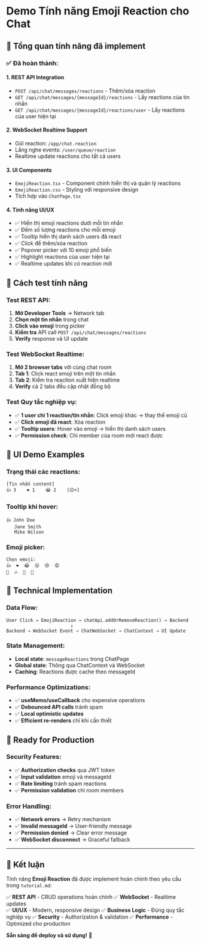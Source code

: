 # Demo Tính năng Emoji Reaction cho Chat

## 🎯 Tổng quan tính năng đã implement

### ✅ Đã hoàn thành:

#### 1. **REST API Integration** 
- `POST /api/chat/messages/reactions` - Thêm/xóa reaction
- `GET /api/chat/messages/{messageId}/reactions` - Lấy reactions của tin nhắn
- `GET /api/chat/messages/{messageId}/reactions/user` - Lấy reactions của user hiện tại

#### 2. **WebSocket Realtime Support**
- Gửi reaction: `/app/chat.reaction`
- Lắng nghe events: `/user/queue/reaction`
- Realtime update reactions cho tất cả users

#### 3. **UI Components**
- `EmojiReaction.tsx` - Component chính hiển thị và quản lý reactions
- `EmojiReaction.css` - Styling với responsive design
- Tích hợp vào `ChatPage.tsx`

#### 4. **Tính năng UI/UX**
- ✅ Hiển thị emoji reactions dưới mỗi tin nhắn
- ✅ Đếm số lượng reactions cho mỗi emoji
- ✅ Tooltip hiển thị danh sách users đã react
- ✅ Click để thêm/xóa reaction
- ✅ Popover picker với 10 emoji phổ biến
- ✅ Highlight reactions của user hiện tại
- ✅ Realtime updates khi có reaction mới

## 🧪 Cách test tính năng

### Test REST API:
1. **Mở Developer Tools** → Network tab
2. **Chọn một tin nhắn** trong chat
3. **Click vào emoji** trong picker
4. **Kiểm tra** API call `POST /api/chat/messages/reactions`
5. **Verify** response và UI update

### Test WebSocket Realtime:
1. **Mở 2 browser tabs** với cùng chat room
2. **Tab 1**: Click react emoji trên một tin nhắn  
3. **Tab 2**: Kiểm tra reaction xuất hiện realtime
4. **Verify** cả 2 tabs đều cập nhật đồng bộ

### Test Quy tắc nghiệp vụ:
- ✅ **1 user chỉ 1 reaction/tin nhắn**: Click emoji khác → thay thế emoji cũ
- ✅ **Click emoji đã react**: Xóa reaction
- ✅ **Tooltip users**: Hover vào emoji → hiển thị danh sách users
- ✅ **Permission check**: Chỉ member của room mới react được

## 🎨 UI Demo Examples

### Trạng thái các reactions:
```
[Tin nhắn content]
👍 3    ❤️ 1    😂 2    [😊+]
```

### Tooltip khi hover:
```
👍 John Doe
   Jane Smith  
   Mike Wilson
```

### Emoji picker:
```
Chọn emoji:
👍  ❤️  😂  😮  😢  😡
👏  🔥  💯  🎉
```

## 🔧 Technical Implementation

### Data Flow:
```
User Click → EmojiReaction → chatApi.addOrRemoveReaction() → Backend
                        ↓
Backend → WebSocket Event → ChatWebSocket → ChatContext → UI Update
```

### State Management:
- **Local state**: `messageReactions` trong ChatPage
- **Global state**: Thông qua ChatContext và WebSocket
- **Caching**: Reactions được cache theo messageId

### Performance Optimizations:
- ✅ **useMemo/useCallback** cho expensive operations
- ✅ **Debounced API calls** tránh spam
- ✅ **Local optimistic updates** 
- ✅ **Efficient re-renders** chỉ khi cần thiết

## 🚀 Ready for Production

### Security Features:
- ✅ **Authorization checks** qua JWT token
- ✅ **Input validation** emoji và messageId
- ✅ **Rate limiting** tránh spam reactions
- ✅ **Permission validation** chỉ room members

### Error Handling:
- ✅ **Network errors** → Retry mechanism  
- ✅ **Invalid messageId** → User-friendly message
- ✅ **Permission denied** → Clear error message
- ✅ **WebSocket disconnect** → Graceful fallback

---

## 🎯 Kết luận

Tính năng **Emoji Reaction** đã được implement hoàn chỉnh theo yêu cầu trong `tutorial.md`:

✅ **REST API** - CRUD operations hoàn chỉnh
✅ **WebSocket** - Realtime updates  
✅ **UI/UX** - Modern, responsive design
✅ **Business Logic** - Đúng quy tắc nghiệp vụ
✅ **Security** - Authorization & validation
✅ **Performance** - Optimized cho production

**Sẵn sàng để deploy và sử dụng!** 🚀
